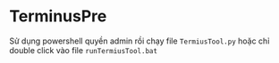 # TerminusPre

Sử dụng powershell quyền admin rồi chạy file `TermiusTool.py` hoặc chỉ double click vào file `runTermiusTool.bat`
